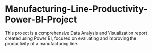 # Manufacturing-Line-Productivity-Power-BI-Project
This project is a comprehensive Data Analysis and Visualization report created using Power BI, focused on evaluating and improving the productivity of a manufacturing line.
